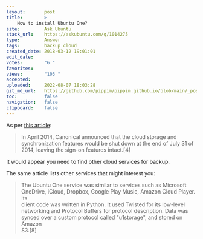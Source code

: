 ```yaml
---
layout:       post
title:        >
    How to install Ubuntu One?
site:         Ask Ubuntu
stack_url:    https://askubuntu.com/q/1014275
type:         Answer
tags:         backup cloud
created_date: 2018-03-12 19:01:01
edit_date:    
votes:        "6 "
favorites:    
views:        "103 "
accepted:     
uploaded:     2022-08-07 18:03:28
git_md_url:   https://github.com/pippim/pippim.github.io/blob/main/_posts/2018/2018-03-12-How-to-install-Ubuntu-One_.md
toc:          false
navigation:   false
clipboard:    false
---
```


As per [this article][1]:

> In April 2014, Canonical announced that the cloud storage and  
> synchronization features would be shut down at the end of July 31 of  
> 2014, leaving the sign-on features intact.[4]  

It would appear you need to find other cloud services for backup.

The same article lists other services that might interest you:

> The Ubuntu One service was similar to services such as Microsoft  
> OneDrive, iCloud, Dropbox, Google Play Music, Amazon Cloud Player. Its  
> client code was written in Python. It used Twisted for its low-level  
> networking and Protocol Buffers for protocol description. Data was  
> synced over a custom protocol called "u1storage", and stored on Amazon  
> S3.[8]  



  [1]: https://en.wikipedia.org/wiki/Ubuntu_One
